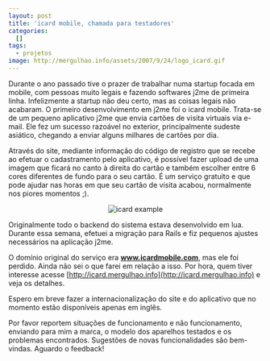 ```yaml
--- 
layout: post
title: 'icard mobile, chamada para testadores'
categories: 
  []
tags:
  - projetos
image: http://mergulhao.info/assets/2007/9/24/logo_icard.gif
---
```


Durante o ano passado tive o prazer de trabalhar numa startup focada em mobile, com pessoas muito legais e fazendo softwares j2me de primeira linha. Infelizmente a startup não deu certo, mas as coisas legais não acabaram. O primeiro desenvolvimento em j2me foi o icard mobile. Trata-se de um pequeno aplicativo j2me que envia cartões de visita virtuais via e-mail. Ele fez um sucesso razoável no exterior, principalmente sudeste asiático, chegando a enviar alguns milhares de cartões por dia.

Através do site, mediante informação do código de registro que se recebe ao efetuar o cadastramento pelo aplicativo, é possível fazer upload de uma imagem que ficará no canto à direita do cartão e também escolher entre 6 cores diferentes de fundo para o seu cartão. É um serviço gratuito e que pode ajudar nas horas em que seu cartão de visita acabou, normalmente nos piores momentos ;). 

<div style="text-align: center">
<img src="http://mergulhao.info/assets/2007/9/24/icard_example.png" alt="icard example" style="border: 0px;" />
</div>

Originalmente todo o backend do sistema estava desenvolvido em lua. Durante essa semana, efetuei a migração para Rails e fiz pequenos ajustes necessários na aplicação j2me.

O domínio original do serviço era __www.icardmobile.com__, mas ele foi perdido. Ainda não sei o que farei em relação a isso. Por hora, quem tiver interesse acesse [http://icard.mergulhao.info](http://icard.mergulhao.info) e veja os detalhes.

Espero em breve fazer a internacionalização do site e do aplicativo que no momento estão disponíveis apenas em inglês.

Por favor reportem situações de funcionamento e não funcionamento, enviando para mim a marca, o modelo dos aparelhos testados e os problemas encontrados. Sugestões de novas funcionalidades são bem-vindas. Aguardo o feedback!
